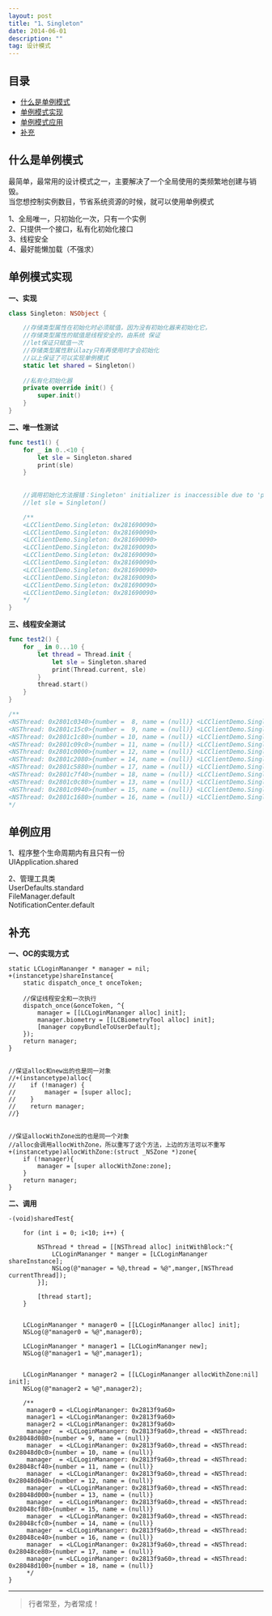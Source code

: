 ```yaml
---
layout: post
title: "1、Singleton"
date: 2014-06-01
description: ""
tag: 设计模式
---
```







## 目录

* [什么是单例模式](#content1)
* [单例模式实现](#content2)
* [单例模式应用](#content3)
* [补充](#content4)







<!-- ************************************************ -->
## <a id="content1"></a>什么是单例模式

最简单，最常用的设计模式之一，主要解决了一个全局使用的类频繁地创建与销毁。   
当您想控制实例数目，节省系统资源的时候，就可以使用单例模式   

1、全局唯一，只初始化一次，只有一个实例      
2、只提供一个接口，私有化初始化接口      
3、线程安全      
4、最好能懒加载（不强求） 


<!-- ************************************************ -->
## <a id="content2"></a>单例模式实现

**一、实现**

```swift
class Singleton: NSObject {

    //存储类型属性在初始化时必须赋值，因为没有初始化器来初始化它，
    //存储类型属性的赋值是线程安全的，由系统 保证
    //let保证只赋值一次
    //存储类型属性默认lazy只有再使用时才会初始化
    //以上保证了可以实现单例模式
    static let shared = Singleton()
    
    //私有化初始化器
    private override init() {
        super.init()
    }
}
```

**二、唯一性测试**

```swift
func test1() {
    for _ in 0..<10 {
        let sle = Singleton.shared
        print(sle)
    }
    
    
    //调用初始化方法报错：Singleton' initializer is inaccessible due to 'private' protection level
    //let sle = Singleton()

    /**
    <LCClientDemo.Singleton: 0x281690090>
    <LCClientDemo.Singleton: 0x281690090>
    <LCClientDemo.Singleton: 0x281690090>
    <LCClientDemo.Singleton: 0x281690090>
    <LCClientDemo.Singleton: 0x281690090>
    <LCClientDemo.Singleton: 0x281690090>
    <LCClientDemo.Singleton: 0x281690090>
    <LCClientDemo.Singleton: 0x281690090>
    <LCClientDemo.Singleton: 0x281690090>
    <LCClientDemo.Singleton: 0x281690090>
    */
}
```

**三、线程安全测试**

```swift
func test2() {
    for _ in 0...10 {
        let thread = Thread.init {
            let sle = Singleton.shared
            print(Thread.current, sle)
        }
        thread.start()
    }
}

/**
<NSThread: 0x2801c0340>{number =  8, name = (null)} <LCClientDemo.Singleton: 0x281690090>
<NSThread: 0x2801c15c0>{number =  9, name = (null)} <LCClientDemo.Singleton: 0x281690090>
<NSThread: 0x2801c1c80>{number = 10, name = (null)} <LCClientDemo.Singleton: 0x281690090>
<NSThread: 0x2801c09c0>{number = 11, name = (null)} <LCClientDemo.Singleton: 0x281690090>
<NSThread: 0x2801c0000>{number = 12, name = (null)} <LCClientDemo.Singleton: 0x281690090>
<NSThread: 0x2801c2080>{number = 14, name = (null)} <LCClientDemo.Singleton: 0x281690090>
<NSThread: 0x2801c5880>{number = 17, name = (null)} <LCClientDemo.Singleton: 0x281690090>
<NSThread: 0x2801c7f40>{number = 18, name = (null)} <LCClientDemo.Singleton: 0x281690090>
<NSThread: 0x2801c0c80>{number = 13, name = (null)} <LCClientDemo.Singleton: 0x281690090>
<NSThread: 0x2801c0940>{number = 15, name = (null)} <LCClientDemo.Singleton: 0x281690090>
<NSThread: 0x2801c1680>{number = 16, name = (null)} <LCClientDemo.Singleton: 0x281690090>
*/
```





<!-- ************************************************ -->
## <a id="content3"></a>单例应用

1、程序整个生命周期内有且只有一份   
    UIApplication.shared

2、管理工具类    
    UserDefaults.standard   
    FileManager.default    
    NotificationCenter.default    


<!-- ************************************************ -->
## <a id="content4"></a>补充

**一、OC的实现方式**

```
static LCLoginMananger * manager = nil;
+(instancetype)shareInstance{
    static dispatch_once_t onceToken;

    //保证线程安全和一次执行
    dispatch_once(&onceToken, ^{
        manager = [[LCLoginMananger alloc] init];
        manager.biometry = [[LCBiometryTool alloc] init];
        [manager copyBundleToUserDefault];
    });
    return manager;
}


//保证alloc和new出的也是同一对象
//+(instancetype)alloc{
//    if (!manager) {
//        manager = [super alloc];
//    }
//    return manager;
//}


//保证allocWithZone出的也是同一个对象
//alloc会调用allocWithZone，所以重写了这个方法，上边的方法可以不重写
+(instancetype)allocWithZone:(struct _NSZone *)zone{
    if (!manager){
        manager = [super allocWithZone:zone];
    }
    return manager;
}
```

**二、调用**

```
-(void)sharedTest{

    for (int i = 0; i<10; i++) {
        
        NSThread * thread = [[NSThread alloc] initWithBlock:^{
            LCLoginMananger * manger = [LCLoginMananger shareInstance];
            NSLog(@"manager = %@,thread = %@",manger,[NSThread currentThread]);
        }];
        
        [thread start];
    }
    
    
    LCLoginMananger * manager0 = [[LCLoginMananger alloc] init];
    NSLog(@"manager0 = %@",manager0);
    
    LCLoginMananger * manager1 = [LCLoginMananger new];
    NSLog(@"manager1 = %@",manager1);
    
    
    LCLoginMananger * manager2 = [[LCLoginMananger allocWithZone:nil] init];
    NSLog(@"manager2 = %@",manager2);
    
    /**
     manager0 = <LCLoginMananger: 0x2813f9a60>
     manager1 = <LCLoginMananger: 0x2813f9a60>
     manager2 = <LCLoginMananger: 0x2813f9a60>
     manager  = <LCLoginMananger: 0x2813f9a60>,thread = <NSThread: 0x28048d080>{number = 9, name = (null)}
     manager  = <LCLoginMananger: 0x2813f9a60>,thread = <NSThread: 0x28048d0c0>{number = 10, name = (null)}
     manager  = <LCLoginMananger: 0x2813f9a60>,thread = <NSThread: 0x28048cf40>{number = 11, name = (null)}
     manager  = <LCLoginMananger: 0x2813f9a60>,thread = <NSThread: 0x28048d040>{number = 12, name = (null)}
     manager  = <LCLoginMananger: 0x2813f9a60>,thread = <NSThread: 0x28048d000>{number = 13, name = (null)}
     manager  = <LCLoginMananger: 0x2813f9a60>,thread = <NSThread: 0x28048cf80>{number = 15, name = (null)}
     manager  = <LCLoginMananger: 0x2813f9a60>,thread = <NSThread: 0x28048cfc0>{number = 14, name = (null)}
     manager  = <LCLoginMananger: 0x2813f9a60>,thread = <NSThread: 0x28048ce40>{number = 16, name = (null)}
     manager  = <LCLoginMananger: 0x2813f9a60>,thread = <NSThread: 0x28048ce80>{number = 17, name = (null)}
     manager  = <LCLoginMananger: 0x2813f9a60>,thread = <NSThread: 0x28048d100>{number = 18, name = (null)}
     */
}
```


----------
>  行者常至，为者常成！


